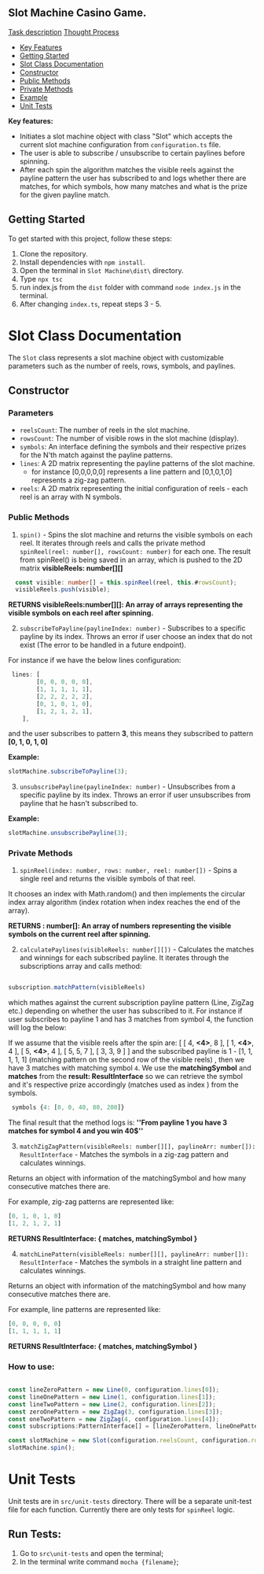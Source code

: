
## **Slot Machine Casino Game.**

[Task description](https://framerusercontent.com/assets/7d94Z6q1HkF5ng3bHViNGRAcM3k.pdf)
[Thought Process](https://softwareuniversity-my.sharepoint.com/:w:/g/personal/milevk2_students_softuni_bg/EW7_xdCnXCRPlNuYV_nrOXsB8TsWIh90-HZ0yDdR3bnV1g?e=vZiFRJ)

- [Key Features](#key-features)
- [Getting Started](#getting-started)
- [Slot Class Documentation](#slot-class-documentation)
- [Constructor](#constructor)
- [Public Methods](#public-methods)
- [Private Methods](#private-methods)
- [Example](#example)
- [Unit Tests](#unit-tests)

**Key features:**
- Initiates a slot machine object with class "Slot" which accepts the current slot machine configuration from `configuration.ts` file.
- The user is able to subscribe / unsubscribe to certain paylines before spinning.
- After each spin the algorithm matches the visible reels against the payline pattern the user has subscribed to and logs whether there are matches, for which symbols, how many matches and what is the prize for the given payline match.

## Getting Started

To get started with this project, follow these steps:

1. Clone the repository.
2. Install dependencies with `npm install`.
3. Open the terminal in `Slot Machine\dist\` directory.
4. Type `npx tsc`
5. run index.js from the `dist` folder with command `node index.js` in the terminal.
6. After changing `index.ts`, repeat steps 3 - 5.

# Slot Class Documentation

The `Slot` class represents a slot machine object with customizable parameters such as the number of reels, rows, symbols, and paylines.

## Constructor

### Parameters

- `reelsCount`: The number of reels in the slot machine.
- `rowsCount`: The number of visible rows in the slot machine (display).
- `symbols`: An interface defining the symbols and their respective prizes for the N'th match against the payline patterns.
- `lines`: A 2D matrix representing the payline patterns of the slot machine.
    - for instance [0,0,0,0,0] represents a line pattern and [0,1,0,1,0] represents a zig-zag pattern.
- `reels`: A 2D matrix representing the initial configuration of reels - each reel is an array with N symbols. 

### Public Methods

1. `spin()` - Spins the slot machine and returns the visible symbols on each reel. It iterates through reels and calls the private method 
`spinReel(reel: number[], rowsCount: number)` for each one. The result from spinReel() is being saved in an array, which is pushed to the 2D matrix **visibleReels: number[][]**

```typescript
  const visible: number[] = this.spinReel(reel, this.#rowsCount);
  visibleReels.push(visible);
 ```
**RETURNS visibleReels:number[][]: An array of arrays representing the visible symbols on each reel after spinning.**

2. `subscribeToPayline(paylineIndex: number)` - Subscribes to a specific payline by its index. Throws an error if user choose an index that do not exist (The error to be handled in a future endpoint).

For instance if we have the below lines configuration:

```typescript
 lines: [
        [0, 0, 0, 0, 0],
        [1, 1, 1, 1, 1],
        [2, 2, 2, 2, 2],
        [0, 1, 0, 1, 0],
        [1, 2, 1, 2, 1],
    ],
```
and the user subscribes to pattern **3**, this means they subscribed to pattern **[0, 1, 0, 1, 0]**

**Example:**
```typescript
slotMachine.subscribeToPayline(3);
```

3. `unsubscribePayline(paylineIndex: number)` - Unsubscribes from a specific payline by its index. Throws an error if user unsubscribes from payline that he hasn't subscribed to.

**Example:**
```typescript
slotMachine.unsubscribePayline(3);
```

### Private Methods
1. `spinReel(index: number, rows: number, reel: number[])` - Spins a single reel and returns the visible symbols of that reel.

It chooses an index with Math.random() and then implements the circular index array algorithm (index rotation when index reaches the end of the array). 


**RETURNS : number[]: An array of numbers  representing the visible symbols on the current reel after spinning.**


2. `calculatePaylines(visibleReels: number[][])` - Calculates the matches and winnings for each subscribed payline. It iterates through the subscriptions array and calls  method:

```typescript

subscription.matchPattern(visibleReels)

```

which mathes against the current subscription payline pattern (Line, ZigZag etc.) depending on whether the user has subscribed to it. For instance if user subscribes to payline 1 and has 3 matches from symbol 4, the function will log the below:

If we assume that the visible reels after the spin are: [ [ 4, **<4>**, 8 ], [ 1, **<4>**, 4 ], [ 5, **<4>**, 4 ], [ 5, 5, 7 ], [ 3, 3, 9 ] ] and the subscribed payline is 1 -  [1, 1, 1, 1, 1] (matching pattern on the second row of the visible reels) , then we have 3 matches with matching symbol `4`. 
We use the **matchingSymbol** and **matches** from the **result: ResultInterface** so we can retrieve the symbol and it's respective prize accordingly (matches used as index ) from the symbols.

```typescript
 symbols {4: [0, 0, 40, 80, 200]} 
```

The final result that the method logs is:
**''From payline 1 you have 3 matches for symbol 4 and you win 40$''**

3. `matchZigZagPattern(visibleReels: number[][], paylineArr: number[]): ResultInterface`  - Matches the symbols in a zig-zag pattern and calculates winnings. 

Returns an object with information of the matchingSymbol and how many consecutive matches there are.

For example, zig-zag patterns are represented like:

```typescript
[0, 1, 0, 1, 0]
[1, 2, 1, 2, 1]
```
**RETURNS ResultInterface:  { matches, matchingSymbol }**

4. `matchLinePattern(visibleReels: number[][], paylineArr: number[]): ResultInterface` - Matches the symbols in a straight line pattern and calculates winnings.

Returns an object with information of the matchingSymbol and how many consecutive matches there are.

For example, line patterns are represented like:

```typescript
[0, 0, 0, 0, 0]
[1, 1, 1, 1, 1]
```

**RETURNS ResultInterface:  { matches, matchingSymbol }**

### How to use:

```typescript

const lineZeroPattern = new Line(0, configuration.lines[0]);
const lineOnePattern = new Line(1, configuration.lines[1]);
const lineTwoPattern = new Line(2, configuration.lines[2]);
const zeroOnePattern = new ZigZag(3, configuration.lines[3]);
const oneTwoPattern = new ZigZag(4, configuration.lines[4]);
const subscriptions:PatternInterface[] = [lineZeroPattern, lineOnePattern, lineTwoPattern, zeroOnePattern, oneTwoPattern];

const slotMachine = new Slot(configuration.reelsCount, configuration.rowsCount, configuration.symbols, configuration.lines, configuration.reels, subscriptions);
slotMachine.spin();

```
# Unit Tests

Unit tests are in `src/unit-tests` directory. There will be a separate unit-test file for each function.
Currently there are only tests for `spinReel` logic. 

## Run Tests:

1. Go to `src\unit-tests` and open the terminal;
2. In the terminal write command  `mocha {filename}`;
